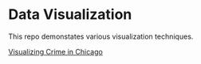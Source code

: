 # Data Visualization

This repo demonstates various visualization techniques.

[Visualizing Crime in Chicago](https://rpubs.com/kylegilde/FinalProjectVisualizingCrimeinChicago)